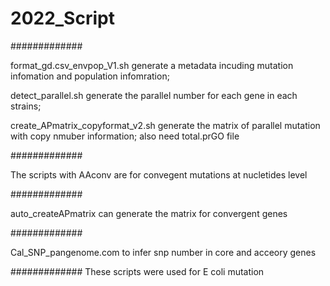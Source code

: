 # 2022_Script
#############

format_gd.csv_envpop_V1.sh generate a metadata incuding mutation infomation and population infomration;

detect_parallel.sh generate the parallel number for each gene in each strains;

create_APmatrix_copyformat_v2.sh generate the matrix of parallel mutation with copy nmuber information; also need total.prGO file

#############

The scripts with AAconv are for convegent mutations at nucletides level

#############

auto_createAPmatrix can generate the matrix for convergent genes

#############

Cal_SNP_pangenome.com to infer snp number in core and acceory genes

#############
These scripts were used for E coli mutation
